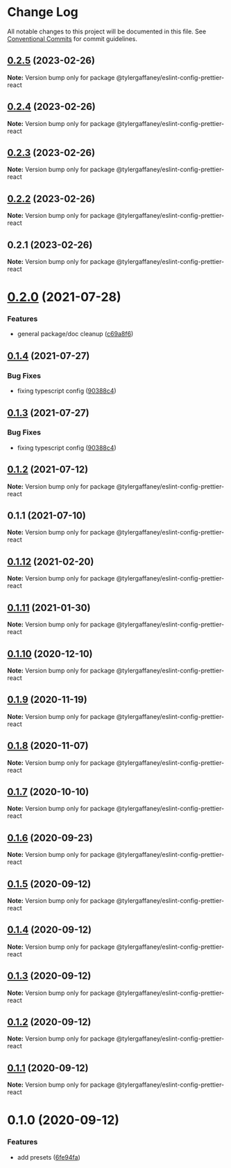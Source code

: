 # Change Log

All notable changes to this project will be documented in this file.
See [Conventional Commits](https://conventionalcommits.org) for commit guidelines.

## [0.2.5](https://github.com/tylergaffaney/configs/compare/@tylergaffaney/eslint-config-prettier-react@0.2.4...@tylergaffaney/eslint-config-prettier-react@0.2.5) (2023-02-26)

**Note:** Version bump only for package @tylergaffaney/eslint-config-prettier-react





## [0.2.4](https://github.com/tylergaffaney/configs/compare/@tylergaffaney/eslint-config-prettier-react@0.2.3...@tylergaffaney/eslint-config-prettier-react@0.2.4) (2023-02-26)

**Note:** Version bump only for package @tylergaffaney/eslint-config-prettier-react





## [0.2.3](https://github.com/tylergaffaney/configs/compare/@tylergaffaney/eslint-config-prettier-react@0.2.2...@tylergaffaney/eslint-config-prettier-react@0.2.3) (2023-02-26)

**Note:** Version bump only for package @tylergaffaney/eslint-config-prettier-react





## [0.2.2](https://github.com/tylergaffaney/configs/compare/@tylergaffaney/eslint-config-prettier-react@0.2.1...@tylergaffaney/eslint-config-prettier-react@0.2.2) (2023-02-26)

**Note:** Version bump only for package @tylergaffaney/eslint-config-prettier-react





## 0.2.1 (2023-02-26)

**Note:** Version bump only for package @tylergaffaney/eslint-config-prettier-react





# [0.2.0](https://github.com/tylergaffaney/configs/compare/@tylergaffaney/eslint-config-prettier-react@0.1.4...@tylergaffaney/eslint-config-prettier-react@0.2.0) (2021-07-28)


### Features

* general package/doc cleanup ([c69a8f6](https://github.com/tylergaffaney/configs/commit/c69a8f60a03531f44d7996955d48d522d9637427))





## [0.1.4](https://github.com/tylergaffaney/configs/compare/@tylergaffaney/eslint-config-prettier-react@0.1.2...@tylergaffaney/eslint-config-prettier-react@0.1.4) (2021-07-27)

### Bug Fixes

- fixing typescript config ([90388c4](https://github.com/tylergaffaney/configs/commit/90388c4a744ba11070f668e752123d549994c4fb))

## [0.1.3](https://github.com/tylergaffaney/configs/compare/@tylergaffaney/eslint-config-prettier-react@0.1.2...@tylergaffaney/eslint-config-prettier-react@0.1.3) (2021-07-27)

### Bug Fixes

- fixing typescript config ([90388c4](https://github.com/tylergaffaney/configs/commit/90388c4a744ba11070f668e752123d549994c4fb))

## [0.1.2](https://github.com/tylergaffaney/configs/compare/@tylergaffaney/eslint-config-prettier-react@0.1.1...@tylergaffaney/eslint-config-prettier-react@0.1.2) (2021-07-12)

**Note:** Version bump only for package @tylergaffaney/eslint-config-prettier-react

## 0.1.1 (2021-07-10)

**Note:** Version bump only for package @tylergaffaney/eslint-config-prettier-react

## [0.1.12](https://github.com/tylergaffaney/configs/compare/@tylergaffaney/eslint-config-prettier-react@0.1.11...@tylergaffaney/eslint-config-prettier-react@0.1.12) (2021-02-20)

**Note:** Version bump only for package @tylergaffaney/eslint-config-prettier-react

## [0.1.11](https://github.com/tylergaffaney/configs/compare/@tylergaffaney/eslint-config-prettier-react@0.1.10...@tylergaffaney/eslint-config-prettier-react@0.1.11) (2021-01-30)

**Note:** Version bump only for package @tylergaffaney/eslint-config-prettier-react

## [0.1.10](https://github.com/tylergaffaney/configs/compare/@tylergaffaney/eslint-config-prettier-react@0.1.9...@tylergaffaney/eslint-config-prettier-react@0.1.10) (2020-12-10)

**Note:** Version bump only for package @tylergaffaney/eslint-config-prettier-react

## [0.1.9](https://github.com/tylergaffaney/configs/compare/@tylergaffaney/eslint-config-prettier-react@0.1.8...@tylergaffaney/eslint-config-prettier-react@0.1.9) (2020-11-19)

**Note:** Version bump only for package @tylergaffaney/eslint-config-prettier-react

## [0.1.8](https://github.com/tylergaffaney/configs/compare/@tylergaffaney/eslint-config-prettier-react@0.1.7...@tylergaffaney/eslint-config-prettier-react@0.1.8) (2020-11-07)

**Note:** Version bump only for package @tylergaffaney/eslint-config-prettier-react

## [0.1.7](https://github.com/tylergaffaney/configs/compare/@tylergaffaney/eslint-config-prettier-react@0.1.6...@tylergaffaney/eslint-config-prettier-react@0.1.7) (2020-10-10)

**Note:** Version bump only for package @tylergaffaney/eslint-config-prettier-react

## [0.1.6](https://github.com/tylergaffaney/configs/compare/@tylergaffaney/eslint-config-prettier-react@0.1.5...@tylergaffaney/eslint-config-prettier-react@0.1.6) (2020-09-23)

**Note:** Version bump only for package @tylergaffaney/eslint-config-prettier-react

## [0.1.5](https://github.com/tylergaffaney/configs/compare/@tylergaffaney/eslint-config-prettier-react@0.1.4...@tylergaffaney/eslint-config-prettier-react@0.1.5) (2020-09-12)

**Note:** Version bump only for package @tylergaffaney/eslint-config-prettier-react

## [0.1.4](https://github.com/tylergaffaney/configs/compare/@tylergaffaney/eslint-config-prettier-react@0.1.3...@tylergaffaney/eslint-config-prettier-react@0.1.4) (2020-09-12)

**Note:** Version bump only for package @tylergaffaney/eslint-config-prettier-react

## [0.1.3](https://github.com/tylergaffaney/configs/compare/@tylergaffaney/eslint-config-prettier-react@0.1.2...@tylergaffaney/eslint-config-prettier-react@0.1.3) (2020-09-12)

**Note:** Version bump only for package @tylergaffaney/eslint-config-prettier-react

## [0.1.2](https://github.com/tylergaffaney/configs/compare/@tylergaffaney/eslint-config-prettier-react@0.1.1...@tylergaffaney/eslint-config-prettier-react@0.1.2) (2020-09-12)

**Note:** Version bump only for package @tylergaffaney/eslint-config-prettier-react

## [0.1.1](https://github.com/tylergaffaney/configs/compare/@tylergaffaney/eslint-config-prettier-react@0.1.0...@tylergaffaney/eslint-config-prettier-react@0.1.1) (2020-09-12)

**Note:** Version bump only for package @tylergaffaney/eslint-config-prettier-react

# 0.1.0 (2020-09-12)

### Features

- add presets ([6fe94fa](https://github.com/tylergaffaney/configs/commit/6fe94fae4ed9d80b18833c9e5a3f51f710ebda43))
